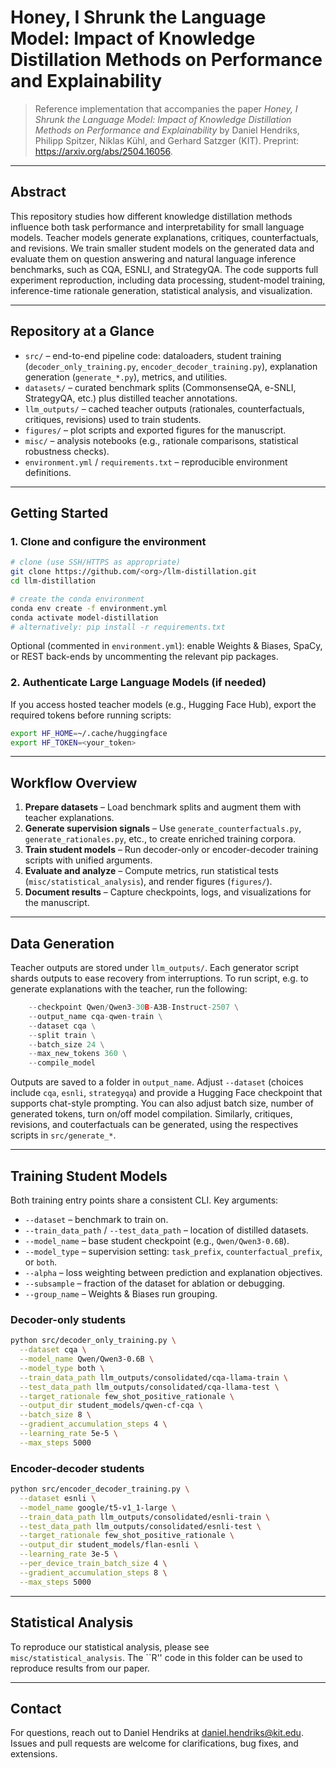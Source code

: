 # Honey, I Shrunk the Language Model: Impact of Knowledge Distillation Methods on Performance and Explainability

> Reference implementation that accompanies the paper *Honey, I Shrunk the Language Model: Impact of Knowledge Distillation Methods on Performance and Explainability* by Daniel Hendriks, Philipp Spitzer, Niklas Kühl, and Gerhard Satzger (KIT). Preprint: https://arxiv.org/abs/2504.16056.

---

## Abstract

This repository studies how different knowledge distillation methods influence both task performance and interpretability for small language models. Teacher models generate explanations, critiques, counterfactuals, and revisions. We train smaller student models on the generated data and evaluate them on question answering and natural language inference benchmarks, such as CQA, ESNLI, and StrategyQA. The code supports full experiment reproduction, including data processing, student-model training, inference-time rationale generation, statistical analysis, and visualization.

---

## Repository at a Glance

- `src/` – end-to-end pipeline code: dataloaders, student training (`decoder_only_training.py`, `encoder_decoder_training.py`), explanation generation (`generate_*.py`), metrics, and utilities.
- `datasets/` – curated benchmark splits (CommonsenseQA, e-SNLI, StrategyQA, etc.) plus distilled teacher annotations.
- `llm_outputs/` – cached teacher outputs (rationales, counterfactuals, critiques, revisions) used to train students.
- `figures/` – plot scripts and exported figures for the manuscript.
- `misc/` – analysis notebooks (e.g., rationale comparisons, statistical robustness checks).
- `environment.yml` / `requirements.txt` – reproducible environment definitions.

---

## Getting Started

### 1. Clone and configure the environment

```bash
# clone (use SSH/HTTPS as appropriate)
git clone https://github.com/<org>/llm-distillation.git
cd llm-distillation

# create the conda environment
conda env create -f environment.yml
conda activate model-distillation
# alternatively: pip install -r requirements.txt
```

Optional (commented in `environment.yml`): enable Weights & Biases, SpaCy, or REST back-ends by uncommenting the relevant pip packages.

### 2. Authenticate Large Language Models (if needed)

If you access hosted teacher models (e.g., Hugging Face Hub), export the required tokens before running scripts:

```bash
export HF_HOME=~/.cache/huggingface
export HF_TOKEN=<your_token>
```

---

## Workflow Overview

1. **Prepare datasets** – Load benchmark splits and augment them with teacher explanations.
2. **Generate supervision signals** – Use `generate_counterfactuals.py`, `generate_rationales.py`, etc., to create enriched training corpora.
3. **Train student models** – Run decoder-only or encoder-decoder training scripts with unified arguments.
4. **Evaluate and analyze** – Compute metrics, run statistical tests (`misc/statistical_analysis`), and render figures (`figures/`).
5. **Document results** – Capture checkpoints, logs, and visualizations for the manuscript.

---

## Data Generation

Teacher outputs are stored under `llm_outputs/`. Each generator script shards outputs to ease recovery from interruptions. To run script, e.g. to generate explanations with the teacher, run the following:

```python ../src/generate_rationales.py \
    --checkpoint Qwen/Qwen3-30B-A3B-Instruct-2507 \
    --output_name cqa-qwen-train \
    --dataset cqa \
    --split train \
    --batch_size 24 \
    --max_new_tokens 360 \
    --compile_model
```

Outputs are saved to a folder in `output_name`. Adjust `--dataset` (choices include `cqa`, `esnli`, `strategyqa`) and provide a Hugging Face checkpoint that supports chat-style prompting. You can also adjust batch size, number of generated tokens, turn on/off model compilation. Similarly, critiques, revisions, and couterfactuals can be generated, using the respectives scripts in `src/generate_*`. 

---

## Training Student Models

Both training entry points share a consistent CLI. Key arguments:

- `--dataset` – benchmark to train on.
- `--train_data_path` / `--test_data_path` – location of distilled datasets.
- `--model_name` – base student checkpoint (e.g., `Qwen/Qwen3-0.6B`).
- `--model_type` – supervision setting: `task_prefix`, `counterfactual_prefix`, or `both`.
- `--alpha` – loss weighting between prediction and explanation objectives.
- `--subsample` – fraction of the dataset for ablation or debugging.
- `--group_name` – Weights & Biases run grouping.

### Decoder-only students

```bash
python src/decoder_only_training.py \
  --dataset cqa \
  --model_name Qwen/Qwen3-0.6B \
  --model_type both \
  --train_data_path llm_outputs/consolidated/cqa-llama-train \
  --test_data_path llm_outputs/consolidated/cqa-llama-test \
  --target_rationale few_shot_positive_rationale \
  --output_dir student_models/qwen-cf-cqa \
  --batch_size 8 \
  --gradient_accumulation_steps 4 \
  --learning_rate 5e-5 \
  --max_steps 5000
```


### Encoder-decoder students

```bash
python src/encoder_decoder_training.py \
  --dataset esnli \
  --model_name google/t5-v1_1-large \
  --train_data_path llm_outputs/consolidated/esnli-train \
  --test_data_path llm_outputs/consolidated/esnli-test \
  --target_rationale few_shot_positive_rationale \
  --output_dir student_models/flan-esnli \
  --learning_rate 3e-5 \
  --per_device_train_batch_size 4 \
  --gradient_accumulation_steps 8 \
  --max_steps 5000
```


---

## Statistical Analysis

To reproduce our statistical analysis, please see `misc/statistical_analysis`. The ``R'' code in this folder can be used to reproduce results from our paper.

---

## Contact

For questions, reach out to Daniel Hendriks at daniel.hendriks@kit.edu. Issues and pull requests are welcome for clarifications, bug fixes, and extensions.
